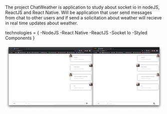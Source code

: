 The project ChatWeather is application to study about socket io in nodeJS, ReactJS and React Native.
Will be application that user send messages from chat to other users and if send a solicitation about weather will recieve in real time updates about weather. 

technologies = {
-NodeJS
-React Native
-ReactJS
-Socket Io
-Styled Components
}

<img src="./ScreenShots/front.png" alt="no-image" />